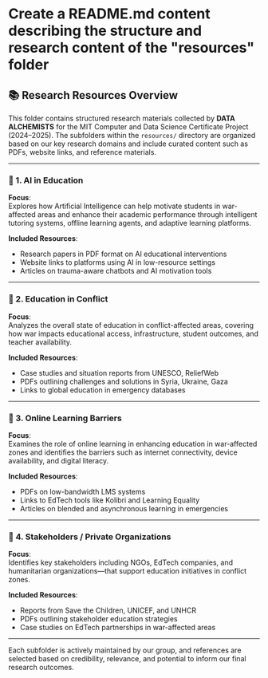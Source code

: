 # Create a README.md content describing the structure and research content of the "resources" folder

## 📚 Research Resources Overview

This folder contains structured research materials collected by **DATA ALCHEMISTS** for the MIT Computer and Data Science Certificate Project (2024–2025). The subfolders within the `resources/` directory are organized based on our key
 research domains and include curated content such as PDFs, website links, and reference materials.

---

### 📂 1. AI in Education

**Focus**:  
Explores how Artificial Intelligence can help motivate students in war-affected areas and enhance their academic performance through intelligent tutoring systems, offline learning agents, and adaptive learning platforms.

**Included Resources**:

- Research papers in PDF format on AI educational interventions
- Website links to platforms using AI in low-resource settings
- Articles on trauma-aware chatbots and AI motivation tools

---

### 📂 2. Education in Conflict

**Focus**:  
Analyzes the overall state of education in conflict-affected areas, covering how war
 impacts educational access, infrastructure, student outcomes, and teacher availability.

**Included Resources**:

- Case studies and situation reports from UNESCO, ReliefWeb
- PDFs outlining challenges and solutions in Syria, Ukraine, Gaza
- Links to global education in emergency databases

---

### 📂 3. Online Learning Barriers

**Focus**:  
Examines the role of online learning in enhancing education in war-affected zones and
 identifies the barriers such as internet connectivity, device availability, and digital literacy.

**Included Resources**:

- PDFs on low-bandwidth LMS systems
- Links to EdTech tools like Kolibri and Learning Equality
- Articles on blended and asynchronous learning in emergencies

---

### 📂 4. Stakeholders / Private Organizations

**Focus**:  
Identifies key stakeholders including NGOs, EdTech companies, and humanitarian
 organizations—that support education initiatives in conflict zones.

**Included Resources**:

- Reports from Save the Children, UNICEF, and UNHCR
- PDFs outlining stakeholder education strategies
- Case studies on EdTech partnerships in war-affected areas

---

Each subfolder is actively maintained by our group, and references are selected
 based on credibility, relevance, and potential to inform our final research outcomes.
